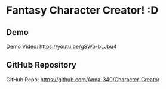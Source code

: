 # Fantasy Character Creator! :D

## Demo 
Demo Video: https://youtu.be/gSWp-bLJbu4

## GitHub Repository
GitHub Repo: https://github.com/Anna-340/Character-Creator

## 